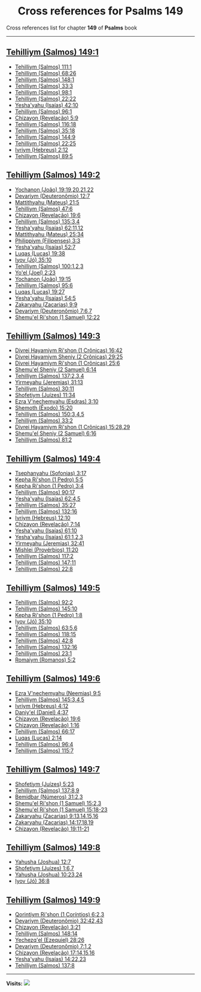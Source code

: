 <div align="center">

# Cross references for **Psalms 149**
</div>

Cross references list for chapter **149** of **Psalms** book

---

<h2 id="1"><a href="https://bible.ozzuu.com/pt_yah/Psa/149#1" target="_blank">Tehilliym (Salmos) 149:1</a></h2>

- [Tehilliym (Salmos) 111:1](https://bible.ozzuu.com/pt_yah/Psa/111#1)
- [Tehilliym (Salmos) 68:26](https://bible.ozzuu.com/pt_yah/Psa/68#26)
- [Tehilliym (Salmos) 148:1](https://bible.ozzuu.com/pt_yah/Psa/148#1)
- [Tehilliym (Salmos) 33:3](https://bible.ozzuu.com/pt_yah/Psa/33#3)
- [Tehilliym (Salmos) 98:1](https://bible.ozzuu.com/pt_yah/Psa/98#1)
- [Tehilliym (Salmos) 22:22](https://bible.ozzuu.com/pt_yah/Psa/22#22)
- [Yesha'yahu (Isaías) 42:10](https://bible.ozzuu.com/pt_yah/Isa/42#10)
- [Tehilliym (Salmos) 96:1](https://bible.ozzuu.com/pt_yah/Psa/96#1)
- [Chizayon (Revelação) 5:9](https://bible.ozzuu.com/pt_yah/Rev/5#9)
- [Tehilliym (Salmos) 116:18](https://bible.ozzuu.com/pt_yah/Psa/116#18)
- [Tehilliym (Salmos) 35:18](https://bible.ozzuu.com/pt_yah/Psa/35#18)
- [Tehilliym (Salmos) 144:9](https://bible.ozzuu.com/pt_yah/Psa/144#9)
- [Tehilliym (Salmos) 22:25](https://bible.ozzuu.com/pt_yah/Psa/22#25)
- [Ivriym (Hebreus) 2:12](https://bible.ozzuu.com/pt_yah/Heb/2#12)
- [Tehilliym (Salmos) 89:5](https://bible.ozzuu.com/pt_yah/Psa/89#5)
<h2 id="2"><a href="https://bible.ozzuu.com/pt_yah/Psa/149#2" target="_blank">Tehilliym (Salmos) 149:2</a></h2>

- [Yochanon (João) 19:19,20,21,22](https://bible.ozzuu.com/pt_yah/Joh/19#19)
- [Devariym (Deuteronômio) 12:7](https://bible.ozzuu.com/pt_yah/Deu/12#7)
- [Mattithyahu (Mateus) 21:5](https://bible.ozzuu.com/pt_yah/Mat/21#5)
- [Tehilliym (Salmos) 47:6](https://bible.ozzuu.com/pt_yah/Psa/47#6)
- [Chizayon (Revelação) 19:6](https://bible.ozzuu.com/pt_yah/Rev/19#6)
- [Tehilliym (Salmos) 135:3,4](https://bible.ozzuu.com/pt_yah/Psa/135#3)
- [Yesha'yahu (Isaías) 62:11,12](https://bible.ozzuu.com/pt_yah/Isa/62#11)
- [Mattithyahu (Mateus) 25:34](https://bible.ozzuu.com/pt_yah/Mat/25#34)
- [Philippiym (Filipenses) 3:3](https://bible.ozzuu.com/pt_yah/Php/3#3)
- [Yesha'yahu (Isaías) 52:7](https://bible.ozzuu.com/pt_yah/Isa/52#7)
- [Luqas (Lucas) 19:38](https://bible.ozzuu.com/pt_yah/Luk/19#38)
- [Iyov (Jó) 35:10](https://bible.ozzuu.com/pt_yah/Job/35#10)
- [Tehilliym (Salmos) 100:1,2,3](https://bible.ozzuu.com/pt_yah/Psa/100#1)
- [Yo'el (Joel) 2:23](https://bible.ozzuu.com/pt_yah/Jl/2#23)
- [Yochanon (João) 19:15](https://bible.ozzuu.com/pt_yah/Joh/19#15)
- [Tehilliym (Salmos) 95:6](https://bible.ozzuu.com/pt_yah/Psa/95#6)
- [Luqas (Lucas) 19:27](https://bible.ozzuu.com/pt_yah/Luk/19#27)
- [Yesha'yahu (Isaías) 54:5](https://bible.ozzuu.com/pt_yah/Isa/54#5)
- [Zakaryahu (Zacarias) 9:9](https://bible.ozzuu.com/pt_yah/Zec/9#9)
- [Devariym (Deuteronômio) 7:6,7](https://bible.ozzuu.com/pt_yah/Deu/7#6)
- [Shemu'el Ri'shon (1 Samuel) 12:22](https://bible.ozzuu.com/pt_yah/1Sm/12#22)
<h2 id="3"><a href="https://bible.ozzuu.com/pt_yah/Psa/149#3" target="_blank">Tehilliym (Salmos) 149:3</a></h2>

- [Divrei Hayamiym Ri'shon (1 Crônicas) 16:42](https://bible.ozzuu.com/pt_yah/1Ch/16#42)
- [Divrei Hayamiym Sheniy (2 Crônicas) 29:25](https://bible.ozzuu.com/pt_yah/2Ch/29#25)
- [Divrei Hayamiym Ri'shon (1 Crônicas) 25:6](https://bible.ozzuu.com/pt_yah/1Ch/25#6)
- [Shemu'el Sheniy (2 Samuel) 6:14](https://bible.ozzuu.com/pt_yah/2Sm/6#14)
- [Tehilliym (Salmos) 137:2,3,4](https://bible.ozzuu.com/pt_yah/Psa/137#2)
- [Yirmeyahu (Jeremias) 31:13](https://bible.ozzuu.com/pt_yah/Jer/31#13)
- [Tehilliym (Salmos) 30:11](https://bible.ozzuu.com/pt_yah/Psa/30#11)
- [Shofetiym (Juízes) 11:34](https://bible.ozzuu.com/pt_yah/Jdg/11#34)
- [Ezra V'nechemyahu (Esdras) 3:10](https://bible.ozzuu.com/pt_yah/1Ez/3#10)
- [Shemoth (Êxodo) 15:20](https://bible.ozzuu.com/pt_yah/Exo/15#20)
- [Tehilliym (Salmos) 150:3,4,5](https://bible.ozzuu.com/pt_yah/Psa/150#3)
- [Tehilliym (Salmos) 33:2](https://bible.ozzuu.com/pt_yah/Psa/33#2)
- [Divrei Hayamiym Ri'shon (1 Crônicas) 15:28,29](https://bible.ozzuu.com/pt_yah/1Ch/15#28)
- [Shemu'el Sheniy (2 Samuel) 6:16](https://bible.ozzuu.com/pt_yah/2Sm/6#16)
- [Tehilliym (Salmos) 81:2](https://bible.ozzuu.com/pt_yah/Psa/81#2)
<h2 id="4"><a href="https://bible.ozzuu.com/pt_yah/Psa/149#4" target="_blank">Tehilliym (Salmos) 149:4</a></h2>

- [Tsephanyahu (Sofonias) 3:17](https://bible.ozzuu.com/pt_yah/Zep/3#17)
- [Kepha Ri'shon (1 Pedro) 5:5](https://bible.ozzuu.com/pt_yah/1Pe/5#5)
- [Kepha Ri'shon (1 Pedro) 3:4](https://bible.ozzuu.com/pt_yah/1Pe/3#4)
- [Tehilliym (Salmos) 90:17](https://bible.ozzuu.com/pt_yah/Psa/90#17)
- [Yesha'yahu (Isaías) 62:4,5](https://bible.ozzuu.com/pt_yah/Isa/62#4)
- [Tehilliym (Salmos) 35:27](https://bible.ozzuu.com/pt_yah/Psa/35#27)
- [Tehilliym (Salmos) 132:16](https://bible.ozzuu.com/pt_yah/Psa/132#16)
- [Ivriym (Hebreus) 12:10](https://bible.ozzuu.com/pt_yah/Heb/12#10)
- [Chizayon (Revelação) 7:14](https://bible.ozzuu.com/pt_yah/Rev/7#14)
- [Yesha'yahu (Isaías) 61:10](https://bible.ozzuu.com/pt_yah/Isa/61#10)
- [Yesha'yahu (Isaías) 61:1,2,3](https://bible.ozzuu.com/pt_yah/Isa/61#1)
- [Yirmeyahu (Jeremias) 32:41](https://bible.ozzuu.com/pt_yah/Jer/32#41)
- [Mishlei (Provérbios) 11:20](https://bible.ozzuu.com/pt_yah/Pro/11#20)
- [Tehilliym (Salmos) 117:2](https://bible.ozzuu.com/pt_yah/Psa/117#2)
- [Tehilliym (Salmos) 147:11](https://bible.ozzuu.com/pt_yah/Psa/147#11)
- [Tehilliym (Salmos) 22:8](https://bible.ozzuu.com/pt_yah/Psa/22#8)
<h2 id="5"><a href="https://bible.ozzuu.com/pt_yah/Psa/149#5" target="_blank">Tehilliym (Salmos) 149:5</a></h2>

- [Tehilliym (Salmos) 92:2](https://bible.ozzuu.com/pt_yah/Psa/92#2)
- [Tehilliym (Salmos) 145:10](https://bible.ozzuu.com/pt_yah/Psa/145#10)
- [Kepha Ri'shon (1 Pedro) 1:8](https://bible.ozzuu.com/pt_yah/1Pe/1#8)
- [Iyov (Jó) 35:10](https://bible.ozzuu.com/pt_yah/Job/35#10)
- [Tehilliym (Salmos) 63:5,6](https://bible.ozzuu.com/pt_yah/Psa/63#5)
- [Tehilliym (Salmos) 118:15](https://bible.ozzuu.com/pt_yah/Psa/118#15)
- [Tehilliym (Salmos) 42:8](https://bible.ozzuu.com/pt_yah/Psa/42#8)
- [Tehilliym (Salmos) 132:16](https://bible.ozzuu.com/pt_yah/Psa/132#16)
- [Tehilliym (Salmos) 23:1](https://bible.ozzuu.com/pt_yah/Psa/23#1)
- [Romaiym (Romanos) 5:2](https://bible.ozzuu.com/pt_yah/Rom/5#2)
<h2 id="6"><a href="https://bible.ozzuu.com/pt_yah/Psa/149#6" target="_blank">Tehilliym (Salmos) 149:6</a></h2>

- [Ezra V'nechemyahu (Neemias) 9:5](https://bible.ozzuu.com/pt_yah/Neh/9#5)
- [Tehilliym (Salmos) 145:3,4,5](https://bible.ozzuu.com/pt_yah/Psa/145#3)
- [Ivriym (Hebreus) 4:12](https://bible.ozzuu.com/pt_yah/Heb/4#12)
- [Daniy'el (Daniel) 4:37](https://bible.ozzuu.com/pt_yah/Dan/4#37)
- [Chizayon (Revelação) 19:6](https://bible.ozzuu.com/pt_yah/Rev/19#6)
- [Chizayon (Revelação) 1:16](https://bible.ozzuu.com/pt_yah/Rev/1#16)
- [Tehilliym (Salmos) 66:17](https://bible.ozzuu.com/pt_yah/Psa/66#17)
- [Luqas (Lucas) 2:14](https://bible.ozzuu.com/pt_yah/Luk/2#14)
- [Tehilliym (Salmos) 96:4](https://bible.ozzuu.com/pt_yah/Psa/96#4)
- [Tehilliym (Salmos) 115:7](https://bible.ozzuu.com/pt_yah/Psa/115#7)
<h2 id="7"><a href="https://bible.ozzuu.com/pt_yah/Psa/149#7" target="_blank">Tehilliym (Salmos) 149:7</a></h2>

- [Shofetiym (Juízes) 5:23](https://bible.ozzuu.com/pt_yah/Jdg/5#23)
- [Tehilliym (Salmos) 137:8,9](https://bible.ozzuu.com/pt_yah/Psa/137#8)
- [Bemidbar (Números) 31:2,3](https://bible.ozzuu.com/pt_yah/Num/31#2)
- [Shemu'el Ri'shon (1 Samuel) 15:2,3](https://bible.ozzuu.com/pt_yah/1Sm/15#2)
- [Shemu'el Ri'shon (1 Samuel) 15:18-23](https://bible.ozzuu.com/pt_yah/1Sm/15#18)
- [Zakaryahu (Zacarias) 9:13,14,15,16](https://bible.ozzuu.com/pt_yah/Zec/9#13)
- [Zakaryahu (Zacarias) 14:17,18,19](https://bible.ozzuu.com/pt_yah/Zec/14#17)
- [Chizayon (Revelação) 19:11-21](https://bible.ozzuu.com/pt_yah/Rev/19#11)
<h2 id="8"><a href="https://bible.ozzuu.com/pt_yah/Psa/149#8" target="_blank">Tehilliym (Salmos) 149:8</a></h2>

- [Yahusha (Joshua) 12:7](https://bible.ozzuu.com/pt_yah/Jos/12#7)
- [Shofetiym (Juízes) 1:6,7](https://bible.ozzuu.com/pt_yah/Jdg/1#6)
- [Yahusha (Joshua) 10:23,24](https://bible.ozzuu.com/pt_yah/Jos/10#23)
- [Iyov (Jó) 36:8](https://bible.ozzuu.com/pt_yah/Job/36#8)
<h2 id="9"><a href="https://bible.ozzuu.com/pt_yah/Psa/149#9" target="_blank">Tehilliym (Salmos) 149:9</a></h2>

- [Qorintiym Ri'shon (1 Coríntios) 6:2,3](https://bible.ozzuu.com/pt_yah/1Co/6#2)
- [Devariym (Deuteronômio) 32:42,43](https://bible.ozzuu.com/pt_yah/Deu/32#42)
- [Chizayon (Revelação) 3:21](https://bible.ozzuu.com/pt_yah/Rev/3#21)
- [Tehilliym (Salmos) 148:14](https://bible.ozzuu.com/pt_yah/Psa/148#14)
- [Yechezq'el (Ezequiel) 28:26](https://bible.ozzuu.com/pt_yah/Eze/28#26)
- [Devariym (Deuteronômio) 7:1,2](https://bible.ozzuu.com/pt_yah/Deu/7#1)
- [Chizayon (Revelação) 17:14,15,16](https://bible.ozzuu.com/pt_yah/Rev/17#14)
- [Yesha'yahu (Isaías) 14:22,23](https://bible.ozzuu.com/pt_yah/Isa/14#22)
- [Tehilliym (Salmos) 137:8](https://bible.ozzuu.com/pt_yah/Psa/137#8)


---

**Visits:**
![](https://profile-counter.glitch.me/visitCounter_crossrefs34/count.svg)
